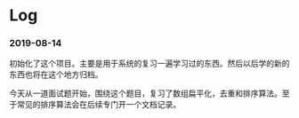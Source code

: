 # Log

### 2019-08-14
  初始化了这个项目。主要是用于系统的复习一遍学习过的东西。然后以后学的新的东西也将在这个地方归档。

  今天从一道面试题开始，围绕这个题目，复习了数组扁平化，去重和排序算法。至于常见的排序算法会在后续专门开一个文档记录。


